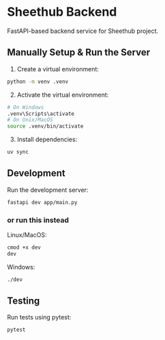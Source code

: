 # Sheethub Backend

FastAPI-based backend service for Sheethub project.

## Manually Setup & Run the Server

1. Create a virtual environment:

```bash
python -m venv .venv
```

2. Activate the virtual environment:

```bash
# On Windows
.venv\Scripts\activate
# On Unix/MacOS
source .venv/bin/activate
```

3. Install dependencies:

```bash
uv sync
```

## Development

Run the development server:

```bash
fastapi dev app/main.py
```

### or run this instead

Linux/MacOS:

```bash
cmod +x dev
dev
```

Windows:

```bash
./dev
```

## Testing

Run tests using pytest:

```bash
pytest
```
